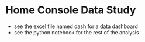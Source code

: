 # Home Console Data Study

- see the excel file named dash for a data dashboard
- see the python notebook for the rest of the analysis
